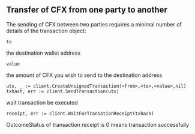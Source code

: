 ## Transfer of CFX from one party to another

The sending of CFX between two parties requires a minimal number of details of the transaction object:

`to`

 the destination wallet address

`value`

 the amount of CFX you wish to send to the destination address

```golang
utx, _ := client.CreateUnsignedTransaction(<from>,<to>,<value>,nil)
txhash, err := client.SendTransaction(utx)
```

wait transaction be executed
```golang
receipt, err := client.WaitForTransationReceipt(txhash)
```

OutcomeStatus of transaction receipt is 0 means transaction successfully